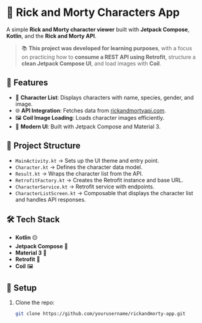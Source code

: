 # 🧪 Rick and Morty Characters App

A simple **Rick and Morty character viewer** built with **Jetpack Compose**, **Kotlin**, and the **Rick and Morty API**.

> 📚 **This project was developed for learning purposes**, with a focus on practicing how to **consume a REST API using Retrofit**, structure a **clean Jetpack Compose UI**, and load images with **Coil**.

## 🚀 Features
- 👾 **Character List**: Displays characters with name, species, gender, and image.
- 🌐 **API Integration**: Fetches data from [rickandmortyapi.com](https://rickandmortyapi.com/).
- 🖼️ **Coil Image Loading**: Loads character images efficiently.
- 📱 **Modern UI**: Built with Jetpack Compose and Material 3.

## 📂 Project Structure
- `MainActivity.kt` → Sets up the UI theme and entry point.
- `Character.kt` → Defines the character data model.
- `Result.kt` → Wraps the character list from the API.
- `RetrofitFactory.kt` → Creates the Retrofit instance and base URL.
- `CharacterService.kt` → Retrofit service with endpoints.
- `CharacterListScreen.kt` → Composable that displays the character list and handles API responses.

## 🛠 Tech Stack
- **Kotlin** 🟡
- **Jetpack Compose** 🧩
- **Material 3** 🎨
- **Retrofit** 📡
- **Coil** 🖼️

## 🔧 Setup
1. Clone the repo:
   ```sh
   git clone https://github.com/yourusername/rickandmorty-app.git
